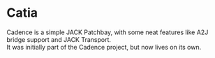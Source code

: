 # Catia

Cadence is a simple JACK Patchbay, with some neat features like A2J bridge support and JACK Transport.  
It was initially part of the Cadence project, but now lives on its own.
